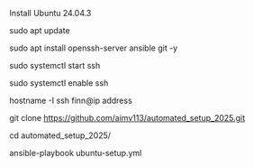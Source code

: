 Install Ubuntu 24.04.3

sudo apt update

sudo apt install openssh-server ansible git -y

sudo systemctl start ssh

sudo systemctl enable ssh


hostname -I
ssh finn@ip address

git clone https://github.com/aimv113/automated_setup_2025.git

cd automated_setup_2025/


ansible-playbook ubuntu-setup.yml
